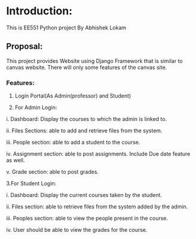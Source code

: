 # Introduction:

This is EE551 Python project By Abhishek Lokam

## Proposal:

This project provides Website using Django Framework that is similar to canvas website. There will only some features of the
canvas site.

### Features:

1. Login Portal(As Admin(professor) and Student)

2. For Admin Login:

  i. Dashboard: Display the courses to which the admin is linked to.

  ii. Files Sections: able to add and retrieve files from the system.

  iii. People section: able to add a student to the course.

  iv. Assignment section: able to post assignments. Include Due date
      feature as well.

  v. Grade section: able to post grades. 

3.For Student Login:

  i. Dashboard: Display the current courses taken by the student.

  ii. Files section: able to retrieve files from the system added by the
      admin.

  iii. Peoples section: able to view the people present in the course.

  iv. User should be able to view the grades for the course.

